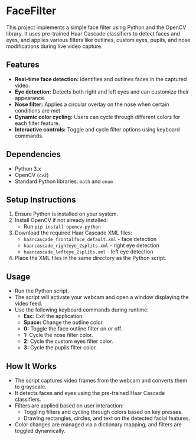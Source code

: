 # FaceFilter

This project implements a simple face filter using Python and the OpenCV library. It uses pre-trained Haar Cascade classifiers to detect faces and eyes, and applies various filters like outlines, custom eyes, pupils, and nose modifications during live video capture.

## Features

- **Real-time face detection:** Identifies and outlines faces in the captured video.
- **Eye detection:** Detects both right and left eyes and can customize their appearance.
- **Nose filter:** Applies a circular overlay on the nose when certain conditions are met.
- **Dynamic color cycling:** Users can cycle through different colors for each filter feature.
- **Interactive controls:** Toggle and cycle filter options using keyboard commands.

## Dependencies

- Python 3.x
- OpenCV (`cv2`)
- Standard Python libraries: `math` and `enum`

## Setup Instructions

1. Ensure Python is installed on your system.
2. Install OpenCV if not already installed:
   - Run `pip install opencv-python`
3. Download the required Haar Cascade XML files:
   - `haarcascade_frontalface_default.xml` - face detection
   - `haarcascade_righteye_2splits.xml` - right eye detection
   - `haarcascade_lefteye_2splits.xml` - left eye detection
4. Place the XML files in the same directory as the Python script.

## Usage

- Run the Python script.
- The script will activate your webcam and open a window displaying the video feed.
- Use the following keyboard commands during runtime:
  - **Esc:** Exit the application.
  - **Space:** Change the outline color.
  - **0:** Toggle the face outline filter on or off.
  - **1:** Cycle the nose filter color.
  - **2:** Cycle the custom eyes filter color.
  - **3:** Cycle the pupils filter color.

## How It Works

- The script captures video frames from the webcam and converts them to grayscale.
- It detects faces and eyes using the pre-trained Haar Cascade classifiers.
- Filters are applied based on user interaction:
  - Toggling filters and cycling through colors based on key presses.
  - Drawing rectangles, circles, and text on the detected facial features.
- Color changes are managed via a dictionary mapping, and filters are toggled dynamically.
